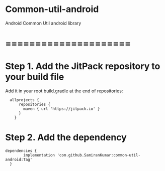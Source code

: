 # Common-util-android
Android Common Util android library
# =====================


# Step 1. Add the JitPack repository to your build file

Add it in your root build.gradle at the end of repositories:

      allprojects {
          repositories {
            maven { url 'https://jitpack.io' }
          }
        }
  
  
#  Step 2. Add the dependency
  
  	dependencies {
	        implementation 'com.github.SamiranKumar:common-util-android:Tag'
	  }
